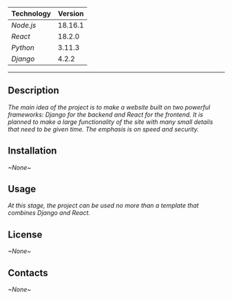 | Technology | Version |
|------------|---------|
| *Node.js*  | 18.16.1 |
| *React*    | 18.2.0  |
| *Python*   | 3.11.3  |
| *Django*   | 4.2.2   |

---

## Description
*The main idea of the project is to make a website built on two powerful frameworks: 
Django for the backend and React for the frontend. It is planned to make a large functionality 
of the site with many small details that need to be given time. The emphasis is on speed and security.*

## Installation
*~None~*

## Usage
*At this stage, the project can be used no more than a template that combines Django and React.*

## License
*~None~*

## Contacts
*~None~*

